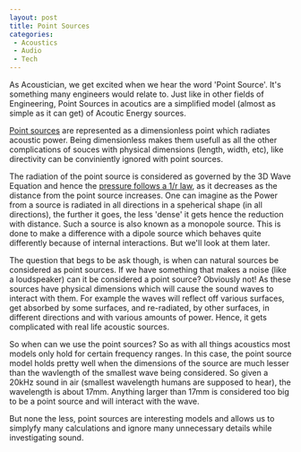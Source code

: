 ```yaml
---
layout: post
title: Point Sources
categories:
 - Acoustics
 - Audio
 - Tech
---
```


As Acoustician, we get excited when we hear the word 'Point Source'. It's something many engineers would relate to. Just like in other fields of Engineering, Point Sources in acoutics are a simplified model (almost as simple as it can get) of Acoutic Energy sources.

[Point sources][0] are represented as a dimensionless point which radiates acoustic power. Being dimensionless makes them usefull as all the other complications of souces with physical dimensions (length, width, etc), like directivity can be conviniently ignored with point sources.

The radiation of the point source is considered as governed by the 3D Wave Equation and hence the [pressure follows a 1/r law][1], as it decreases as the distance from the point source increases. One can imagine as the Power from a source is radiated in all directions in a speherical shape (in all directions), the further it goes, the less 'dense' it gets hence the reduction with distance. Such a source is also known as a monopole source. This is done to make a difference with a dipole source which behaves quite differently because of internal interactions. But we'll look at them later.

The question that begs to be ask though, is when can natural sources be considered as point sources. If we have something that makes a noise (like a loudspeaker) can it be considered a point source? Obviously not! As these sources have physical dimensions which will cause the sound waves to interact with them. For example the waves will reflect off various surfaces, get absorbed by some surfaces, and re-radiated, by other surfaces, in different directions and with various amounts of power. Hence, it gets complicated with real life acoustic sources.

So when can we use the point sources? So as with all things acoustics most models only hold for certain frequency ranges. In this case, the point source model holds pretty well when the dimensions of the source are much lesser than the wavlength of the smallest wave being considered. So given a 20kHz sound in air (smallest wavelength humans are supposed to hear), the wavelength is about 17mm. Anything larger than 17mm is considered too big to be a point source and will interact with the wave.

But none the less, point sources are interesting models and allows us to simplyfy many calculations and ignore many unnecessary details while investigating sound.


[0]: https://ccrma.stanford.edu/~jos/Delay/Acoustic_Point_Source.html
[1]: http://en.wikipedia.org/wiki/Sound_intensity
